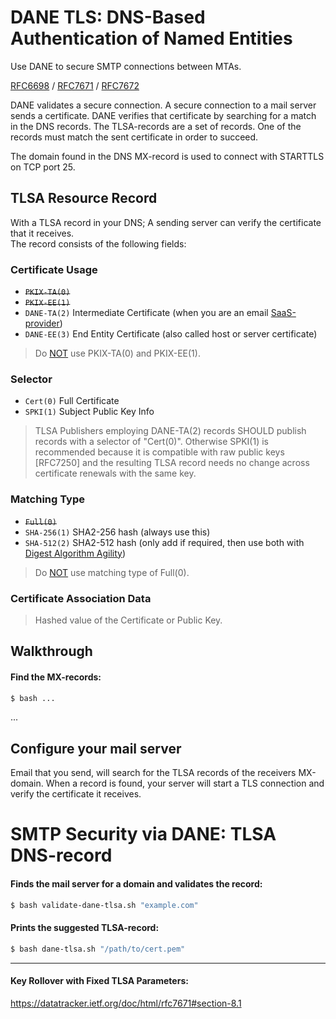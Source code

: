 # DANE TLS: DNS-Based Authentication of Named Entities

Use DANE to secure SMTP connections between MTAs.

[RFC6698](https://datatracker.ietf.org/doc/html/rfc6698)
/ [RFC7671](https://datatracker.ietf.org/doc/html/rfc7671)
/ [RFC7672](https://datatracker.ietf.org/doc/html/rfc7672)

DANE validates a secure connection. A secure connection to a mail server sends a certificate.
DANE verifies that certificate by searching for a match in the DNS records. The TLSA-records are a set of records. One of the records must match the sent certificate in order to succeed.

The domain found in the DNS MX-record is used to connect with STARTTLS on TCP port 25.

## TLSA Resource Record 

With a TLSA record in your DNS; A sending server can verify the certificate that it receives.
<br> The record consists of the following fields:

### Certificate Usage
* ~~```PKIX-TA(0)```~~
* ~~```PKIX-EE(1)```~~
* ```DANE-TA(2)``` Intermediate Certificate (when you are an email [SaaS-provider](#use-dane-ta-if-you-are-a-saas-provider))
* ```DANE-EE(3)``` End Entity Certificate (also called host or server certificate)

> Do [NOT](https://datatracker.ietf.org/doc/html/rfc7672#section-3.1.3) use PKIX-TA(0) and PKIX-EE(1).

### Selector
* ```Cert(0)``` Full Certificate
* ```SPKI(1)``` Subject Public Key Info

> TLSA Publishers employing DANE-TA(2) records SHOULD publish records with
  a selector of "Cert(0)". Otherwise SPKI(1) is recommended because it
  is compatible with raw public keys [RFC7250] and the resulting TLSA
  record needs no change across certificate renewals with the same key.

### Matching Type
* ~~```Full(0)```~~
* ```SHA-256(1)``` SHA2-256 hash (always use this)
* ```SHA-512(2)``` SHA2-512 hash (only add if required, then use both with [Digest Algorithm Agility](https://datatracker.ietf.org/doc/html/rfc7672#section-5))

> Do [NOT](https://datatracker.ietf.org/doc/html/rfc7671#section-10.1.2) use matching type of Full(0).

### Certificate Association Data

> Hashed value of the Certificate or Public Key.

## Walkthrough

#### Find the MX-records:
```bash
$ bash ...
```

...

## Configure your mail server

Email that you send, will search for the TLSA records of the receivers MX-domain. When a record is found, your server will start a TLS connection and verify the certificate it receives.

# SMTP Security via DANE: TLSA DNS-record

#### Finds the mail server for a domain and validates the record:

```bash
$ bash validate-dane-tlsa.sh "example.com"
```

#### Prints the suggested TLSA-record:

```bash
$ bash dane-tlsa.sh "/path/to/cert.pem"
```

<hr />

#### Key Rollover with Fixed TLSA Parameters:
https://datatracker.ietf.org/doc/html/rfc7671#section-8.1
